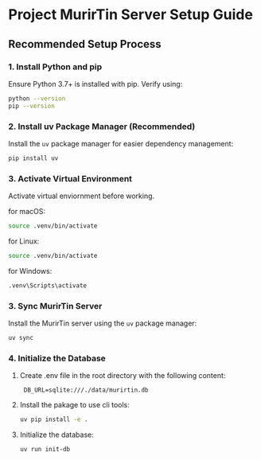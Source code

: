 # Project MurirTin Server Setup Guide

## Recommended Setup Process

### 1. Install Python and pip
Ensure Python 3.7+ is installed with pip. Verify using:
```bash
python --version
pip --version
```

### 2. Install uv Package Manager (Recommended)
Install the `uv` package manager for easier dependency management:
```bash
pip install uv
```
### 3. Activate Virtual Environment
Activate virtual enviornment before working.

for macOS:
```bash
source .venv/bin/activate
```
for Linux:
```bash
source .venv/bin/activate
```
for Windows:
```bash
.venv\Scripts\activate
```


### 3. Sync MurirTin Server
Install the MurirTin server using the `uv` package manager:
```bash
uv sync
```
### 4. Initialize the Database
1. Create .env file in the root directory with the following content:
   ```env
    DB_URL=sqlite:///./data/murirtin.db
   ```
2. Install the pakage to use cli tools:
    ```bash
    uv pip install -e .
    ```
3. Initialize the database:
    ```bash
    uv run init-db
    ```   
